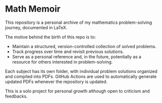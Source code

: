 # Math Memoir

This repository is a personal archive of my mathematics problem-solving journey, documented in LaTeX.

The motive behind the birth of this repo is to:
- Maintain a structured, version-controlled collection of solved problems.
- Track progress over time and revisit previous solutions.
- Serve as a personal reference and, in the future, potentially as a resource for others interested in problem-solving.

Each subject has its own folder, with individual problem solutions organized and compiled into PDFs. GitHub Actions are used to automatically generate updated PDFs whenever the repository is updated.

This is a solo project for personal growth although open to criticism and feedbacks. 
